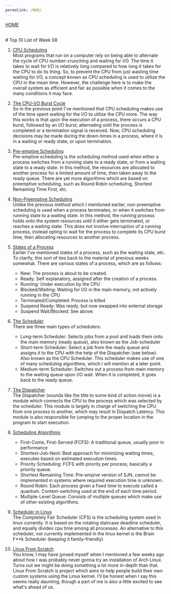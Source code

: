 ```yaml
---
permalink: /W08/
---
```

[HOME](../)

<br>
# Top 10 List of Week 08

1. [CPU Scheduling](https://www.cs.uic.edu/~jbell/CourseNotes/OperatingSystems/5_CPU_Scheduling.html)<br>
Most programs that run on a computer rely on being able to alternate the cycle of CPU number-crunching and waiting for I/O. The time it takes to wait for I/O is relatively long compared to how long it takes for the CPU to do its thing. So, to prevent the CPU from just wasting time waiting for I/O, a concept known as CPU scheduling is used to utilize the CPU in the mean time. However, the challenge here is to make the overall system as efficient and fair as possible when it comes to the many conditions it may face.

2. [The CPU-I/O Burst Cycle](http://boron.physics.metu.edu.tr/ozdogan/OperatingSystems/week5/node19.html)<br>
So in the previous point I've mentioned that CPU scheduling makes use of the time spent waiting for the I/O to utilize the CPU more. The way this works is that upon the execution of a process, there occurs a CPU burst, followed by an I/O burst; alternating until the process is completed or a termination signal is received. Now, CPU scheduling decisions may be made during the down-times in a process, where it is in a waiting or ready state, or upon termination.

3. [Pre-emptive Scheduling](https://www.geeksforgeeks.org/preemptive-and-non-preemptive-scheduling/)<br>
Pre-emptive scheduling is the scheduling method used when either a process switches from a running state to a ready state, or from a waiting state to a ready state. In this method, the resources are allocated to another process for a limited amount of time, then taken away to the ready queue. There are yet more algorithms which are based on preemptive scheduling, such as Round Robin scheduling, Shortest Remaining Time First, etc.

4. [Non-Preemptive Scheduling](https://www.geeksforgeeks.org/preemptive-and-non-preemptive-scheduling/)<br>
Unlike the previous method which I mentioned earlier, non-preemptive scheduling is used when a process terminates, or when it switches from running state to a waiting state. In this method, the running process holds onto the system resources until it either gets terminated, or reaches a waiting state. This does not involve interruption of a running process, instead opting to wait for the process to complete its CPU burst time, then allocating resources to another process.

5. [States of a Process](https://www.geeksforgeeks.org/states-of-a-process-in-operating-systems/)<br>
Earlier I've mentioned states of a process, such as the waiting state, etc. To clarify, this sort of ties back to the material of previous weeks somewhat. There are various states of a process, which are as follows:
    * New: The process is about to be created.
    * Ready: Self explanatory, assigned after the creation of a process.
    * Running: Under execution by the CPU
    * Blocked/Waiting: Waiting for I/O in the main memory, not actively running in the CPU
    * Terminated/Completed: Process is killed
    * Suspend Ready: Was ready, but now swapped into external storage 
    * Suspend Wait/Blocked: See above.

6. [The Scheduler](https://www.notesjam.com/2018/07/cpu-scheduling-in-operating-system.html)<br>
There are three main types of schedulers:
    * Long-term Scheduler: Selects jobs from a pool and loads them onto the main memory (ready queue), also known as the Job-scheduler
    * Short-term Scheduler: Select a job from the ready queue and assigns it to the CPU with the help of the Dispatcher (see below). Also known as the CPU Scheduler. This scheduler makes use of one of many scheduling algorithms, which I will mention at a later point.
    * Medium-term Scheduler: Switches out a process from main memory to the waiting queue upon I/O wait. When it is completed, it goes back to the ready queue.

7. [The Dispatcher](https://www.notesjam.com/2018/07/cpu-scheduling-in-operating-system.html)<br>
The Dispatcher (sounds like the title to some kind of action movie) is a module which connects the CPU to the process which was selected by the scheduler. This module is largely in charge of switching the CPU from one process to another, which may result in Dispatch Latency. This module is also responsible for jumping to the proper location in the program to start execution.

8. [Scheduling Algorithms](https://www.tutorialspoint.com/operating_system/os_process_scheduling_algorithms.htm)<br>
    * First-Come, First-Served (FCFS): A traditional queue, usually poor in performance
    * Shortest-Job-Next: Best approach for minimizing waiting times, executes based on estimated execution times.
    * Priority Scheduling: FCFS with priority per process, basically a priority queue.
    * Shortest Remaining Time: Pre-empive version of SJN, cannot be implemented in systems where required execution time is unknown.
    * Round Robin: Each process given a fixed time to execute called a quantum. Context-switching used at the end of each time period.
    * Multiple-Level Queue: Consists of multiple queues which make use of other existing algorithms.

9. [Scheduler in Linux](https://www.geeksforgeeks.org/completely-fair-scheduler-cfs-and-brain-fuck-scheduler-bfs/)<br>
The Completely Fair Scheduler (CFS) is the scheduling system used in linux currently. It is based on the rotating staircase deadline scheduler, and equally divides cpu time among all processes. An alternative to this scheduler, not currently implemented in the linux kernel is the Brain F**k Scheduler (keeping it family-friendly)

10. [Linux From Scratch](http://www.linuxfromscratch.org/lfs/view/stable/)<br>
You know, I may have jynxed myself when I mentioned a few weeks ago about how I was probably never gonna try an installation of Arch Linux. Turns out we might be doing something a lot more in-depth than that. Linux From Scratch is project which aims to help people build their own custom systems using the Linux kernel. I'll be honest when I say this seems really daunting, though a part of me is also a little excited to see what's ahead of us.